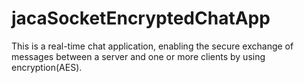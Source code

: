 # jacaSocketEncryptedChatApp
This is a real-time chat application, enabling the secure exchange of messages between a server and one or more clients by using encryption(AES). 
